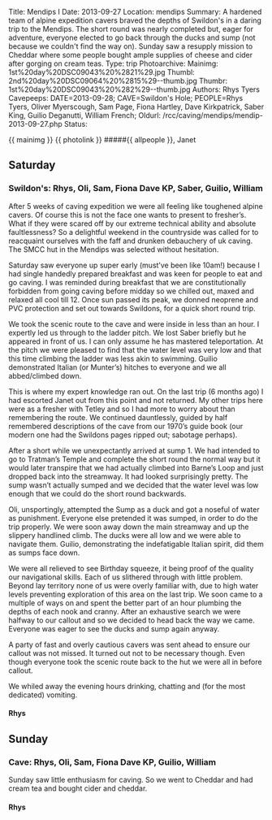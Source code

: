 Title: Mendips I
Date: 2013-09-27
Location: mendips
Summary:  A hardened team of alpine expedition cavers braved the depths of Swildon's in a daring trip to the Mendips. The short round was nearly completed but, eager for adventure, everyone elected to go back through the ducks and sump (not because we couldn't find the way on). Sunday saw a resupply mission to Cheddar where some people bought ample supplies of cheese and cider after gorging on cream teas.
Type: trip
Photoarchive:
Mainimg: 1st%20day%20DSC09043%20%2821%29.jpg
Thumbl: 2nd%20day%20DSC09064%20%2815%29--thumb.jpg
Thumbr: 1st%20day%20DSC09043%20%282%29--thumb.jpg
Authors: Rhys Tyers
Cavepeeps: DATE=2013-09-28; CAVE=Swildon's Hole; PEOPLE=Rhys Tyers, Oliver Myerscough, Sam Page, Fiona Hartley, Dave Kirkpatrick, Saber King, Guilio Deganutti, William French;
Oldurl: /rcc/caving/mendips/mendip-2013-09-27.php
Status:

{{ mainimg }}
{{ photolink }}
#####{{ allpeople }}, Janet

##  Saturday

###  Swildon's: Rhys, Oli, Sam, Fiona Dave KP, Saber, Guilio, William

After 5 weeks of caving expedition we were all feeling like toughened alpine cavers. Of course this is not the face one wants to present to fresher’s. What if they were scared off by our extreme technical ability and absolute faultlessness? So a delightful weekend in the countryside was called for to reacquaint ourselves with the faff and drunken debauchery of uk caving. The SMCC hut in the Mendips was selected without hesitation.

Saturday saw everyone up super early (must’ve been like 10am!) because I had single handedly prepared breakfast and was keen for people to eat and go caving. I was reminded during breakfast that we are constitutionally forbidden from going caving before midday so we chilled out, maxed and relaxed all cool till 12. Once sun passed its peak, we donned neoprene and PVC protection and set out towards Swildons, for a quick short round trip.

We took the scenic route to the cave and were inside in less than an hour. I expertly led us through to the ladder pitch. We lost Saber briefly but he appeared in front of us. I can only assume he has mastered teleportation. At the pitch we were pleased to find that the water level was very low and that this time climbing the ladder was less akin to swimming. Guilio demonstrated Italian (or Munter’s) hitches to everyone and we all abbed/climbed down.

This is where my expert knowledge ran out. On the last trip (6 months ago) I had escorted Janet out from this point and not returned. My other trips here were as a fresher with Tetley and so I had more to worry about than remembering the route. We continued dauntlessly, guided by half remembered descriptions of the cave from our 1970’s guide book (our modern one had the Swildons pages ripped out; sabotage perhaps).

After a short while we unexpectantly arrived at sump 1. We had intended to go to Tratman’s Temple and complete the short round the normal way but it would later transpire that we had actually climbed into Barne’s Loop and just dropped back into the streamway. It had looked surprisingly pretty. The sump wasn’t actually sumped and we decided that the water level was low enough that we could do the short round backwards.

Oli, unsportingly, attempted the Sump as a duck and got a noseful of water as punishment. Everyone else pretended it was sumped, in order to do the trip properly. We were soon away down the main streamway and up the slippery handlined climb. The ducks were all low and we were able to navigate them. Guilio, demonstrating the indefatigable Italian spirit, did them as sumps face down.

We were all relieved to see Birthday squeeze, it being proof of the quality our navigational skills. Each of us slithered through with little problem. Beyond lay territory none of us were overly familiar with, due to high water levels preventing exploration of this area on the last trip. We soon came to a multiple of ways on and spent the better part of an hour plumbing the depths of each nook and cranny. After an exhaustive search we were halfway to our callout and so we decided to head back the way we came. Everyone was eager to see the ducks and sump again anyway.

A party of fast and overly cautious cavers was sent ahead to ensure our callout was not missed. It turned out not to be necessary though. Even though everyone took the scenic route back to the hut we were all in before callout.

We whiled away the evening hours drinking, chatting and (for the most dedicated) vomiting.

####  Rhys

##  Sunday

###  Cave: Rhys, Oli, Sam, Fiona Dave KP, Guilio, William

Sunday saw little enthusiasm for caving. So we went to Cheddar and had cream tea and bought cider and cheddar.

####  Rhys
